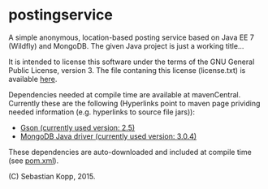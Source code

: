 # postingservice

A simple anonymous, location-based posting service based on Java EE 7 (Wildfly) and MongoDB. The given Java project is just a working title...

It is intended to license this software under the terms of the GNU General Public License, version 3.
The file contaning this license (license.txt) is available [here](https://github.com/sebikopp/postingservice/blob/master/ownjodel/src/main/resources/props/license.txt). 

Dependencies needed at compile time are available at mavenCentral. Currently these are the following (Hyperlinks point to maven page prividing needed information (e.g. hyperlinks to source file jars)):
* [Gson (currently used version: 2.5)](http://search.maven.org/#artifactdetails|com.google.code.gson|gson|2.5|jar)
* [MongoDB Java driver (currently used version: 3.0.4)](http://search.maven.org/#artifactdetails|org.mongodb|mongodb-driver|3.0.4|jar)

These dependencies are auto-downloaded and included at compile time (see [pom.xml](https://github.com/sebikopp/postingservice/blob/master/ownjodel/pom.xml)).

(C) Sebastian Kopp, 2015.
